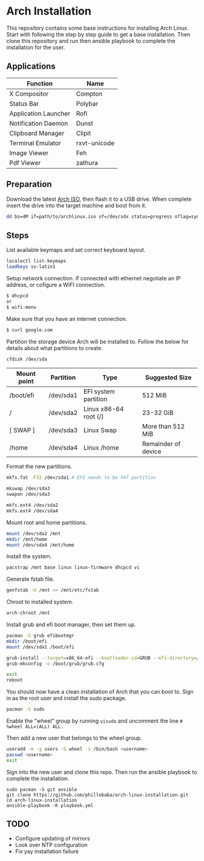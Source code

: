 # Arch Installation
This repository contains some base instructions for installing Arch Linux. Start with following the step by step guide to get a base installation. Then clone this repository and run then ansible playbook to complete the installation for the user.

## Applications
| Function | Name |
| --- | --- |
| X Compositor | Compton |
| Status Bar | Polybar |
| Application Launcher | Rofi |
| Notification Daemon | Dunst |
| Clipboard Manager | Clipit |
| Terminal Emulator | rxvt-unicode |
| Image Viewer | Feh |
| Pdf Viewer | zathura |

## Preparation
Download the latest [Arch ISO](https://archlinux.org/download/), then flash it to a USB drive. When complete insert the drive into the target machine and boot from it.
```bash
dd bs=4M if=path/to/archlinux.iso of=/dev/sdx status=progress oflag=sync
```

## Steps
List available keymaps and set correct keyboard layout.
```bash
localectl list-keymaps
loadkeys sv-latin1
```

Setup network connection. If connected with ethernet negotiate an IP address, or cofigure a WIFI connection.
```bash
$ dhcpcd
or
$ wifi-menu
```

Make sure that you have an internet connection.
```bash
$ curl google.com
```

Partition the storage device Arch will be installed to. Follow the below for details about what partitions to create.
```bash
cfdisk /dev/sda
```

| Mount point | Partition | Type | Suggested Size |
| --- | --- | --- | --- |
| /boot/efi | /dev/sda1 | EFI system partition | 512 MiB |
| / | /dev/sda2 | Linux x86-64 root (/) | 23-32 GiB |
| [ SWAP ] | /dev/sda3 | Linux Swap | More than 512 MiB |
| /home | /dev/sda4 | Linux /home | Remainder of device |

Format the new partitions.
```bash
mkfs.fat -F32 /dev/sda1 # EFI needs to be FAT partition

mkswap /dev/sda3
swapon /dev/sda3

mkfs.ext4 /dev/sda2
mkfs.ext4 /dev/sda4
```

Mount root and home partitions.
```bash
mount /dev/sda2 /mnt
mkdir /mnt/home
mount /dev/sda4 /mnt/home
```

Install the system.
```bash
pacstrap /mnt base linux linux-firmware dhcpcd vi
```

Generate fstab file.
```bash
genfstab -U /mnt >> /mnt/etc/fstab
```

Chroot to installed system.
```bash
arch-chroot /mnt
```

Install grub and efi boot manager, then set them up.
```bash
pacman -S grub efibootmgr
mkdir /boot/efi
mount /dev/sda1 /boot/efi

grub-install --target=x86_64-efi --bootloader-id=GRUB --efi-directory=/boot/efi
grub-mkconfig -o /boot/grub/grub.cfg

exit
reboot
```

You should now have a clean installation of Arch that you can boot to. Sign in as the root user and install the sudo package.
```bash
pacman -S sudo
```

Enable the "wheel" group by running `visudo` and uncomment the line `# %wheel ALL=(ALL) ALL.`

Then add a new user that belongs to the wheel group.
```bash
useradd -m -g users -G wheel -s /bin/bash <username>
passwd <username>
exit
```

Sign into the new user and clone this repo. Then run the ansible playbook to complete the installation.
```
sudo pacman -S git ansible
git clone https://github.com/phillebaba/arch-linux-installation.git
cd arch-linux-installation
ansible-playbook -K playbook.yml
```
## TODO
* Configure updating of mirrors
* Look over NTP configuration
* Fix yay installation failure

